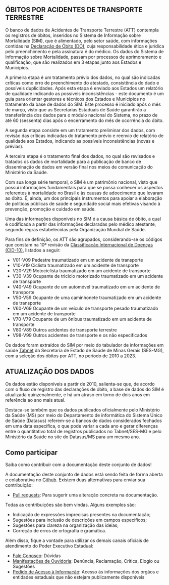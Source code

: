 ## ÓBITOS POR ACIDENTES DE TRANSPORTE TERRESTRE 


O banco de dados de Acidentes de Transporte Terrestre (ATT) contempla os registros de óbitos, inseridos no Sistema de Informação sobre Mortalidade (SIM), que é alimentado, pelo setor saúde, com informações contidas na [Declaração de Óbito (DO)](https://bvsms.saude.gov.br/bvs/publicacoes/declaracao_obito_3ed.pdf), cuja responsabilidade ética e jurídica pelo preenchimento e pela assinatura é do médico.
Os dados do Sistema de Informação sobre Mortalidade, passam por processos de aprimoramento e qualificação, que são realizados em 3 etapas junto aos Estados e Municípios.

A primeira etapa é um tratamento prévio dos dados, no qual são indicadas críticas como erro de preenchimento do atestado, consistência do dado e possíveis duplicidades. Após esta etapa é enviado aos Estados um relatório de qualidade indicando as possíveis inconsistências - este documento é um guia para orientar gestores e técnicos dos Estados e Municípios no tratamento da base de dados do SIM. Este processo é iniciado após o mês de março, visto que as Secretarias Estaduais de Saúde garantirão a transferência dos dados para o módulo nacional do Sistema, no prazo de até 60 (sessenta) dias após o encerramento do mês de ocorrência do óbito.

A segunda etapa consiste em um tratamento preliminar dos dados, com revisão das críticas indicadas do tratamento prévio e reenvio de relatório de qualidade aos Estados, indicando as possíveis inconsistências (novas e prévias).

A terceira etapa é o tratamento final dos dados, no qual são revisados e tratados os dados de mortalidade para a publicação de banco de disseminação de dados em versão final nos meios de comunicação do Ministério da Saúde.

Com sua longa série temporal, o SIM é um patrimônio nacional, visto que possui informações fundamentais para que se possa conhecer os aspectos referentes à mortalidade no Brasil e às causas de adoecimento que levaram ao óbito. É, ainda, um dos principais instrumentos para apoiar a elaboração de políticas públicas de saúde e seguridade social mais efetivas visando à prevenção, promoção e cuidado em saúde.

Uma das informações disponíveis no SIM é a causa básica de óbito, a qual é codificada a partir das informações declaradas pelo médico atestante, segundo regras estabelecidas pela Organização Mundial de Saúde.

Para fins de definição, os ATT são agrupados, considerando-se os códigos que constam na 10ª revisão da [Classificação Internacional de Doenças (CID-10)](http://www2.datasus.gov.br/cid10/V2008/cid10.htm), listados a seguir: 

* V01-V09 Pedestre traumatizado em um acidente de transporte
* V10-V19 Ciclista traumatizado em um acidente de transporte
* V20-V29 Motociclista traumatizado em um acidente de transporte
* V30-V39 Ocupante de triciclo motorizado traumatizado em um acidente de transporte
* V40-V49 Ocupante de um automóvel traumatizado em um acidente de transporte
* V50-V59 Ocupante de uma caminhonete traumatizado em um acidente de transporte
* V60-V69 Ocupante de um veículo de transporte pesado traumatizado em um acidente de transporte
* V70-V79 Ocupante de um ônibus traumatizado em um acidente de transporte
* V80-V89 Outros acidentes de transporte terrestre
* V98-V99 Outros acidentes de transporte e os não especificados

Os dados foram extraídos do SIM por meio do tabulador de informações em saúde [Tabnet](http://vigilancia.saude.mg.gov.br/index.php/informacoes-de-saude/informacoes-de-saude-tabnet-mg/) da Secretaria de Estado de Saúde de Minas Gerais (SES-MG), com a seleção dos óbitos por ATT, no período de 2010 a 2023.

## ATUALIZAÇÃO DOS DADOS

Os dados estão disponíveis a partir de 2010, salienta-se que, de acordo com o fluxo de registro das declarações de óbito, a base de dados do SIM é atualizada quinzenalmente, e há um atraso em torno de dois anos em referência ao ano mais atual.

Destaca-se também que os dados publicados oficialmente pelo Ministério da Saúde (MS) por meio do Departamento de informática do Sistema Único de Saúde (Datasus) referem-se a bancos de dados considerados fechados em uma data específica, o que pode variar a cada ano e gerar diferenças entre o  quantitativo total de registros publicados no Tabnet/SES-MG e pelo Ministério da Saúde no site do Datasus/MS para um mesmo ano.

## Como participar

Saiba como contribuir com a documentação deste conjunto de dados!

A documentação deste conjunto de dados está sendo feita de forma aberta e colaborativa no [Github](https://github.com/thiagomrm/AcidenteTransito). Existem duas alternativas para enviar sua contribuição:

- [Pull requests](https://github.com/thiagomrm/AcidenteTransito/pulls): Para sugerir uma alteração concreta na documentação.

Todas as contribuições são bem vindas. Alguns exemplos são:

* Indicação de expressões imprecisas presentes na documentação;
* Sugestões para inclusão de descrições em campos específicos;
* Sugestões para clareza na organização das ideias;
* Correção de erros de ortografia e gramática.

Além disso, fique a vontade para utilizar os demais canais oficiais de atendimento do Poder Executivo Estadual:

- [Fale Conosco](https://www.saude.mg.gov.br/fale-conosco): Dúvidas
- [Manifestações de Ouvidoria](http://www.ouvidoriageral.mg.gov.br/): Denúncia, Reclamação, Crítica, Elogio ou Sugestões
- [Pedido de Acesso à Informação](http://www.acessoainformacao.mg.gov.br/sistema/site/index.html): Acesso às informações dos órgãos e entidades estaduais que não estejam publicamente disponíveis
